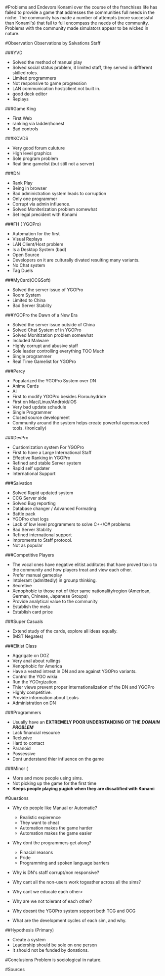 #Problems and Endevors
Konami over the course of the franchises life has failed to provide a game that addresses the communities full needs in the niche. The community has made a number of attempts (more successful than Konami's) that fail to full encompass the needs of the community. Problems with the community made simulators appear to be wicked in nature.



#Observation
Observations by Salvations Staff

###YVD
- Solved the method of manual play
- Solved social status problem, it limited staff, they served in diffferent skilled roles.
- Limited programmers
- Not responsive to game progression
- LAN communication host/client not built in.
- good deck editor
- Replays

###Game King
- First Web
- ranking via ladder/honest
- Bad controls

###KCVDS
- Very good forum culuture
- High level graphics
- Sole program problem
- Real time gamelist (but still not a server)

###DN
- Rank Play
- Being in browser
- Bad administration system leads to corruption
- Only one programmer
- Corrupt via admin influence.
- Solved Moniterization problem somewhat
- Set legal precident with Konami 

###FH ( YGOPro)
- Automation for the first
- Visual Replays
- LAN Client/Host problem
- Is a Desktop System (bad)
- Open Source
- Developers on it are culturally divated resulting many variants.
- No Chat system
- Tag Duels

###MyCard(OCGSoft)
- Solved the server issue of YGOPro
- Room System
- Limited to China
- Bad Server Stablity

###YGOPro the Dawn of a New Era
- Solved the server issue outside of China
- Solved Chat System of in YGOPro
- Solved Monitization problem somewhat
- Included Malware
- Highly corrupt and abusive staff
- Sole leader controlling everything TOO Much
- Single programmer
- Real Time Gamelist for YGOPro

###Percy
- Popularized the YGOPro System over DN
- Anime Cards
- AI
- First to modify YGOPro besides Florouhydride
- First on Mac/Linux/Android/iOS
- Very bad update schudule
- Single Programmer
- Closed source development
- Community around the system helps create powerful opensourced tools. (Ironically)

###DevPro
- Custiomization system For YGOPro
- First to have a Large International Staff
- Effective Ranking in YGOPro
- Refined and stable Server system
- Rapid self updater
- International Support

###Salvation
- Solved Rapid updated system
- CCG Server side
- Solved Bug reporting
- Database changer / Advanced Formating
- Battle pack
- YGOPro chat logs
- Lack of low level programmers to solve C++/C# problems
- Bad Server Stablity
- Refined international support
- Improments to Staff protocol.
- Not as popular

###Competitive Players
- The vocal ones have negative elitist additutes that have proved toxic to the community and how players treat and view each other.
- Prefer manual gameplay
- Intolerant (admittedly) in grounp thinking.
- Secretive
- Xenophobic to those not of thier same nationality/region (American, German, Chinese, Japanese Groups)
- Provide analytical value to the community 
- Establish the meta
- Establish card price

###Super Casuals
- Extend study of the cards, explore all ideas equally.
- (MST Negates)

###Elitist Class
- Aggrigate on DGZ
- Very anal about rullings
- Xenophobic for America
- Have a vested intrest in DN and are against YGOPro variants.
- Control the YGO wikia
- Run the YGOrgization.
- Thier views prevent proper internationalization of the DN and YGOPro
- Highly competitive.
- Provide information about Leaks
- Administration on DN

###Programmers
- Usually have an **EXTREMELY POOR UNDERSTANDING OF THE _DOMAIN PROBLEM_**
- Lack financial resource
- Reclusive
- Hard to contact
- Paranoid
- Possessive
- Dont understand thier influence on the game


###Minor (
- More and more people using sims.
- Not picking up the game for the first time
- **Keeps people playing yugioh when they are dissatified with Konami**



#Questions
- Why do people like Manual or Automatic?
    - Realistic expierence
    - They want to cheat
    - Automation makes the game harder
    - Automation makes the game easier
    
- Why dont the programmers get along?
    - Finacial reasons
    - Pride
    - Programming and spoken language barriers
    
- Why is DN's staff corrupt/non responsive?
- Why cant all the non-users work togeather across all the sims?
- Why cant we educate each other>
- Why are we not tolerant of each other?
- Why doesnt the YGOPro system sopport both TCG and OCG
- What are the development cycles of each sim, and why.



##Hypothesis (Primary)
- Create a system 
- Leadership should be sole on one person
- It should not be funded by donations.

#Conclusions
Problem is sociological in nature.


#Sources